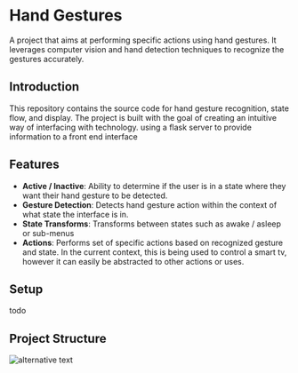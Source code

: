 # Hand Gestures

A project that aims at performing specific actions using hand gestures. It leverages computer vision and hand detection techniques to recognize the gestures accurately.

## Introduction

This repository contains the source code for hand gesture recognition, state flow, and display. The project is built with the goal of creating an intuitive way of interfacing with technology. using a flask server to provide information to a front end interface
## Features

- **Active / Inactive**: Ability to determine if the user is in a state where they want their hand gesture to be detected.
- **Gesture Detection**: Detects hand gesture action within the context of what state the interface is in.
- **State Transforms**: Transforms between states such as awake / asleep or sub-menus
- **Actions**: Performs set of specific actions based on recognized gesture and state. In the current context, this is being used to control a smart tv, however it can easily be abstracted to other actions or uses. 

## Setup
todo


## Project Structure
![alternative text](media/model_layout.png)



